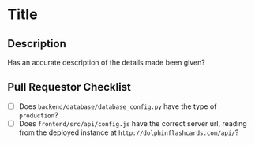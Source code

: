 # Title

## Description

Has an accurate description of the details made been given?

## Pull Requestor Checklist

- [ ] Does `backend/database/database_config.py` have the type of `production`?
- [ ] Does `frontend/src/api/config.js` have the correct server url, reading from the deployed instance at `http://dolphinflashcards.com/api/`?
